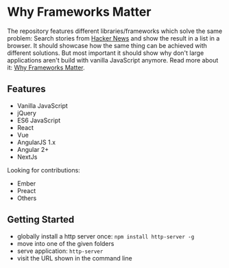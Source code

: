 # Why Frameworks Matter

The repository features different libraries/frameworks which solve the same problem: Search stories from [Hacker News](https://hn.algolia.com/api) and show the result in a list in a browser. It should showcase how the same thing can be achieved with different solutions. But most important it should show why don't large applications aren't build with vanilla JavaScript anymore. Read more about it: [Why Frameworks Matter](https://www.robinwieruch.de/why-frameworks-matter/).

## Features

* Vanilla JavaScript
* jQuery
* ES6 JavaScript
* React
* Vue
* AngularJS 1.x
* Angular 2+
* NextJs

Looking for contributions:

* Ember
* Preact
* Others

## Getting Started

* globally install a http server once: `npm install http-server -g`
* move into one of the given folders
* serve application: `http-server`
* visit the URL shown in the command line
